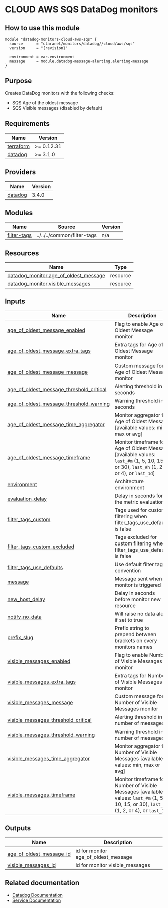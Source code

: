 # CLOUD AWS SQS DataDog monitors

## How to use this module

```hcl
module "datadog-monitors-cloud-aws-sqs" {
  source      = "claranet/monitors/datadog//cloud/aws/sqs"
  version     = "{revision}"

  environment = var.environment
  message     = module.datadog-message-alerting.alerting-message
}

```

## Purpose

Creates DataDog monitors with the following checks:

- SQS Age of the oldest message
- SQS Visible messages (disabled by default)

## Requirements

| Name | Version |
|------|---------|
| <a name="requirement_terraform"></a> [terraform](#requirement\_terraform) | >= 0.12.31 |
| <a name="requirement_datadog"></a> [datadog](#requirement\_datadog) | >= 3.1.0 |

## Providers

| Name | Version |
|------|---------|
| <a name="provider_datadog"></a> [datadog](#provider\_datadog) | 3.4.0 |

## Modules

| Name | Source | Version |
|------|--------|---------|
| <a name="module_filter-tags"></a> [filter-tags](#module\_filter-tags) | ../../../common/filter-tags | n/a |

## Resources

| Name | Type |
|------|------|
| [datadog_monitor.age_of_oldest_message](https://registry.terraform.io/providers/DataDog/datadog/latest/docs/resources/monitor) | resource |
| [datadog_monitor.visible_messages](https://registry.terraform.io/providers/DataDog/datadog/latest/docs/resources/monitor) | resource |

## Inputs

| Name | Description | Type | Default | Required |
|------|-------------|------|---------|:--------:|
| <a name="input_age_of_oldest_message_enabled"></a> [age\_of\_oldest\_message\_enabled](#input\_age\_of\_oldest\_message\_enabled) | Flag to enable Age of Oldest Message monitor | `string` | `"true"` | no |
| <a name="input_age_of_oldest_message_extra_tags"></a> [age\_of\_oldest\_message\_extra\_tags](#input\_age\_of\_oldest\_message\_extra\_tags) | Extra tags for Age of Oldest Message monitor | `list(string)` | `[]` | no |
| <a name="input_age_of_oldest_message_message"></a> [age\_of\_oldest\_message\_message](#input\_age\_of\_oldest\_message\_message) | Custom message for Age of Oldest Message monitor | `string` | `""` | no |
| <a name="input_age_of_oldest_message_threshold_critical"></a> [age\_of\_oldest\_message\_threshold\_critical](#input\_age\_of\_oldest\_message\_threshold\_critical) | Alerting threshold in seconds | `number` | `600` | no |
| <a name="input_age_of_oldest_message_threshold_warning"></a> [age\_of\_oldest\_message\_threshold\_warning](#input\_age\_of\_oldest\_message\_threshold\_warning) | Warning threshold in seconds | `number` | `300` | no |
| <a name="input_age_of_oldest_message_time_aggregator"></a> [age\_of\_oldest\_message\_time\_aggregator](#input\_age\_of\_oldest\_message\_time\_aggregator) | Monitor aggregator for Age of Oldest Message [available values: min, max or avg] | `string` | `"min"` | no |
| <a name="input_age_of_oldest_message_timeframe"></a> [age\_of\_oldest\_message\_timeframe](#input\_age\_of\_oldest\_message\_timeframe) | Monitor timeframe for Age of Oldest Message [available values: `last_#m` (1, 5, 10, 15, or 30), `last_#h` (1, 2, or 4), or `last_1d`] | `string` | `"last_30m"` | no |
| <a name="input_environment"></a> [environment](#input\_environment) | Architecture environment | `string` | n/a | yes |
| <a name="input_evaluation_delay"></a> [evaluation\_delay](#input\_evaluation\_delay) | Delay in seconds for the metric evaluation | `number` | `900` | no |
| <a name="input_filter_tags_custom"></a> [filter\_tags\_custom](#input\_filter\_tags\_custom) | Tags used for custom filtering when filter\_tags\_use\_defaults is false | `string` | `"*"` | no |
| <a name="input_filter_tags_custom_excluded"></a> [filter\_tags\_custom\_excluded](#input\_filter\_tags\_custom\_excluded) | Tags excluded for custom filtering when filter\_tags\_use\_defaults is false | `string` | `""` | no |
| <a name="input_filter_tags_use_defaults"></a> [filter\_tags\_use\_defaults](#input\_filter\_tags\_use\_defaults) | Use default filter tags convention | `string` | `"true"` | no |
| <a name="input_message"></a> [message](#input\_message) | Message sent when a monitor is triggered | `any` | n/a | yes |
| <a name="input_new_host_delay"></a> [new\_host\_delay](#input\_new\_host\_delay) | Delay in seconds before monitor new resource | `number` | `300` | no |
| <a name="input_notify_no_data"></a> [notify\_no\_data](#input\_notify\_no\_data) | Will raise no data alert if set to true | `bool` | `true` | no |
| <a name="input_prefix_slug"></a> [prefix\_slug](#input\_prefix\_slug) | Prefix string to prepend between brackets on every monitors names | `string` | `""` | no |
| <a name="input_visible_messages_enabled"></a> [visible\_messages\_enabled](#input\_visible\_messages\_enabled) | Flag to enable Number of Visible Messages monitor | `string` | `"false"` | no |
| <a name="input_visible_messages_extra_tags"></a> [visible\_messages\_extra\_tags](#input\_visible\_messages\_extra\_tags) | Extra tags for Number of Visible Messages monitor | `list(string)` | `[]` | no |
| <a name="input_visible_messages_message"></a> [visible\_messages\_message](#input\_visible\_messages\_message) | Custom message for Number of Visible Messages monitor | `string` | `""` | no |
| <a name="input_visible_messages_threshold_critical"></a> [visible\_messages\_threshold\_critical](#input\_visible\_messages\_threshold\_critical) | Alerting threshold in number of messages | `number` | `2` | no |
| <a name="input_visible_messages_threshold_warning"></a> [visible\_messages\_threshold\_warning](#input\_visible\_messages\_threshold\_warning) | Warning threshold in number of messages | `number` | `1` | no |
| <a name="input_visible_messages_time_aggregator"></a> [visible\_messages\_time\_aggregator](#input\_visible\_messages\_time\_aggregator) | Monitor aggregator for Number of Visible Messages [available values: min, max or avg] | `string` | `"min"` | no |
| <a name="input_visible_messages_timeframe"></a> [visible\_messages\_timeframe](#input\_visible\_messages\_timeframe) | Monitor timeframe for Number of Visible Messages [available values: `last_#m` (1, 5, 10, 15, or 30), `last_#h` (1, 2, or 4), or `last_1d`] | `string` | `"last_30m"` | no |

## Outputs

| Name | Description |
|------|-------------|
| <a name="output_age_of_oldest_message_id"></a> [age\_of\_oldest\_message\_id](#output\_age\_of\_oldest\_message\_id) | id for monitor age\_of\_oldest\_message |
| <a name="output_visible_messages_id"></a> [visible\_messages\_id](#output\_visible\_messages\_id) | id for monitor visible\_messages |
## Related documentation
* [Datadog Documentation](https://docs.datadoghq.com/integrations/amazon_sqs/)
* [Service Documentation](https://docs.aws.amazon.com/sqs/index.html)
